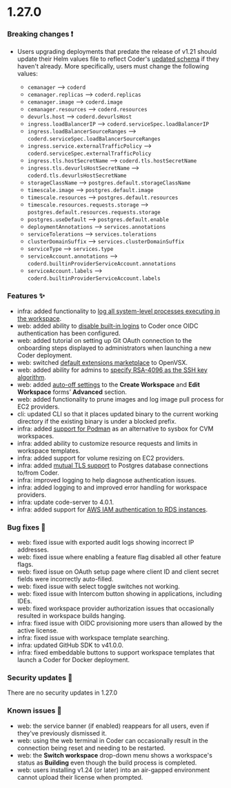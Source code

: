 # 1.27.0

### Breaking changes ❗

- Users upgrading deployments that predate the release of v1.21 should update
  their Helm values file to reflect Coder's [updated schema] if they haven't
  already. More specifically, users must change the following values:

  - `cemanager` --> `coderd`
  - `cemanager.replicas` --> `coderd.replicas`
  - `cemanager.image` --> `coderd.image`
  - `cemanager.resources` --> `coderd.resources`
  - `devurls.host` --> `coderd.devurlsHost`
  - `ingress.loadBalancerIP` --> `coderd.serviceSpec.loadBalancerIP`
  - `ingress.loadBalancerSourceRanges` -->
    `coderd.serviceSpec.loadBalancerSourceRanges`
  - `ingress.service.externalTrafficPolicy` -->
    `coderd.serviceSpec.externalTrafficPolicy`
  - `ingress.tls.hostSecretName` --> `coderd.tls.hostSecretName`
  - `ingress.tls.devurlsHostSecretName` --> `coderd.tls.devurlsHostSecretName`
  - `storageClassName` --> `postgres.default.storageClassName`
  - `timescale.image` --> `postgres.default.image`
  - `timescale.resources` --> `postgres.default.resources`
  - `timescale.resources.requests.storage` -->
    `postgres.default.resources.requests.storage`
  - `postgres.useDefault` --> `postgres.default.enable`
  - `deploymentAnnotations` --> `services.annotations`
  - `serviceTolerations` --> `services.tolerations`
  - `clusterDomainSuffix` --> `services.clusterDomainSuffix`
  - `serviceType` --> `services.type`
  - `serviceAccount.annotations` -->
    `coderd.builtinProviderServiceAccount.annotations`
  - `serviceAccount.labels` --> `coderd.builtinProviderServiceAccount.labels`

<!-- Turn off linting to avoid changing the link -->
<!-- markdownlint-disable MD044 -->

[updated schema]:
  https://github.com/coder/enterprise-helm/blob/1.27.0/values.yaml

<!-- markdownlint-enable MD044 -->

### Features ✨

- infra: added functionality to
  [log all system-level processes executing in the workspace](../admin/workspace-management/process-logging.md).
- web: added ability to
  [disable built-in logins](../admin/access-control/index.md#disable-built-in-authentication)
  to Coder once OIDC authentication has been configured.
- web: added tutorial on setting up Git OAuth connection to the onboarding steps
  displayed to administrators when launching a new Coder deployment.
- web: switched
  [default extensions marketplace](../admin/workspace-management/extensions.md)
  to OpenVSX.
- web: added ability for admins to
  [specify RSA-4096 as the SSH key algorithm](../admin/security.md#ssh).
- web: added [auto-off settings](../workspaces/workspace-params.md) to the
  **Create Workspace** and **Edit Workspace** forms’ **Advanced** section.
- web: added functionality to prune images and log image pull process for EC2
  providers.
- cli: updated CLI so that it places updated binary to the current working
  directory if the existing binary is under a blocked prefix.
- infra: added [support for Podman](../guides/deployments/podman.md) as an
  alternative to sysbox for CVM workspaces.
- infra: added ability to customize resource requests and limits in workspace
  templates.
- infra: added support for volume resizing on EC2 providers.
- infra: added
  [mutual TLS support](../guides/deployments/postgres.md#mtls-connections) to
  Postgres database connections to/from Coder.
- infra: improved logging to help diagnose authentication issues.
- infra: added logging to and improved error handling for workspace providers.
- infra: update code-server to 4.0.1.
- infra: added support for
  [AWS IAM authentication to RDS instances](../guides/deployments/postgres.md#using-aws-iam-to-authenticate-with-an-rds-instance).

### Bug fixes 🐛

- web: fixed issue with exported audit logs showing incorrect IP addresses.
- web: fixed issue where enabling a feature flag disabled all other feature
  flags.
- web: fixed issue on OAuth setup page where client ID and client secret fields
  were incorrectly auto-filled.
- web: fixed issue with select toggle switches not working.
- web: fixed issue with Intercom button showing in applications, including IDEs.
- web: fixed workspace provider authorization issues that occasionally resulted
  in workspace builds hanging.
- infra: fixed issue with OIDC provisioning more users than allowed by the
  active license.
- infra: fixed issue with workspace template searching.
- infra: updated GitHub SDK to v41.0.0.
- infra: fixed embeddable buttons to support workspace templates that launch a
  Coder for Docker deployment.

### Security updates 🔐

There are no security updates in 1.27.0

### Known issues 🔧

- web: the service banner (if enabled) reappears for all users, even if they've
  previously dismissed it.
- web: using the web terminal in Coder can occasionally result in the connection
  being reset and needing to be restarted.
- web: the **Switch workspace** drop-down menu shows a workspace's status as
  **Building** even though the build process is completed.
- web: users installing v1.24 (or later) into an air-gapped environment cannot
  upload their license when prompted.
